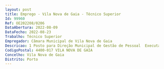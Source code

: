 ```yaml
--- 
layout: post
title: Emprego - Vila Nova de Gaia - Técnico Superior
Id: 99960
Ref: OE202208/0206
DataAbertura: 2022-08-09
DataFecho: 2022-08-23
Trabalho: Técnico Superior
Empregador: Câmara Municipal de Vila Nova de Gaia
Descricao: 1 Posto para Direção Municipal de Gestão de Pessoal  Executar funções de investigação  Estudar, conceber e aplicar métodos e processos científico técnicos na área de sociologia  Participar na programação e execução das atividades ligadas ao desenvolvimento do respetivo Município  Desenvolve projetos e ações ao nível da intervenção na coletividade, de acordo com o planeamento estratégico integrado definido para a área da respetiva autarquia local  Propor e estabelecer critérios para avaliação da eficácia dos programas de intervenção social, educacional e motivacional  Proceder ao levantamento das necessidades da autarquia local  Realizar estudos que permitam conhecer a realidade social, nomeadamente, na área de recursos humanos e outras  Investigar factos e fenómenos que, pela sua natureza, possam influenciar a vivência dos cidadãos.1 Posto para Departamento de Ação Social, Habitação e Saúde  Desenvolve funções de investigação, estudo, conceção e aplicação de métodos e processos científico técnicos na área da sociologia  Participa na programação e execução das atividades ligadas ao desenvolvimento do respetiva Município  Desenvolve projetos e ações ao nível da intervenção na coletividade, de acordo com o planeamento estratégico integrado definido para a área da respetiva autarquia local  Propõe e estabelece critérios para avaliação da eficácia dos programas de intervenção social  Procede ao levantamento das necessidades da autarquia local  Propõe medidas para corrigir e ou combater as desigualdades e contradições criadas pelos grupos ou sistemas que influenciam ou modelam a sociedade  Promove e dinamiza ações tendentes à integração e valorização dos cidadãos  Realiza estudos que permitem conhecer a realidade social, nomeadamente nas áreas da saúde, da educação e da habitação  Investiga os factos e fenómenos que, pela sua natureza, podem influenciar a vivência dos cidadãos.
CodigoPostal: 4400-017 VILA NOVA DE GAIA
Concelho: Vila Nova de Gaia
Distrito: Porto
--- 
```

